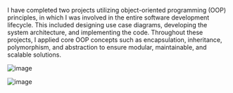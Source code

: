 I have completed two projects utilizing object-oriented programming (OOP) principles, in which I was involved in the entire software development lifecycle. This included designing use case diagrams, developing the system architecture, and implementing the code. Throughout these projects, I applied core OOP concepts such as encapsulation, inheritance, polymorphism, and abstraction to ensure modular, maintainable, and scalable solutions.

![image](https://github.com/user-attachments/assets/29c62f3e-4a3a-47f0-835d-2db58238da8b)

![image](https://github.com/user-attachments/assets/160139cb-7331-4656-bd33-345ed760dba1)

